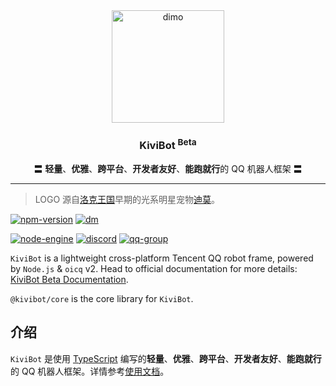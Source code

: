 <div align="center">
    <img src="https://beta.kivibot.com/dimo.png" width="180" alt="dimo" />
    <h3><b>KiviBot</b> <sup>Beta</sup></h3>
    <p>〓 <b>轻量</b>、<b>优雅</b>、<b>跨平台</b>、<b>开发者友好</b>、<b>能跑就行</b>的 QQ 机器人框架 〓</p>
</div>

---

> LOGO 源自[洛克王国](https://baike.baidu.com/item/%E6%B4%9B%E5%85%8B%E7%8E%8B%E5%9B%BD/67258)早期的光系明星宠物[迪莫](https://baike.baidu.com/item/%E8%BF%AA%E8%8E%AB/10570042)。

[![npm-version](https://img.shields.io/npm/v/@kivibot/core?color=527dec&label=%40kivibot%2Fcore&style=flat-square)](https://npm.im/package/@kivibot/core)
[![dm](https://shields.io/npm/dm/@kivibot/core?label=downloads&style=flat-square)](https://npm.im/package/@kivibot/core)

[![node-engine](https://img.shields.io/node/v/@kivibot/core?style=flat-square&logo=Node.js&logoColor=ffffff&color=527dec)](https://nodejs.org)
[![discord](https://img.shields.io/badge/chat-on%20discord-527dec?logo=discord&style=flat-square&logoColor=ffffff)](https://discord.gg/RegGQD3Fu6)
[![qq-group](https://img.shields.io/badge/QQ%20%E7%BE%A4-614617552-527dec?logo=TencentQQ&style=flat-square&logoColor=ffffff)](https://jq.qq.com/?_wv=1027&k=iK97X7NS)

`KiviBot` is a lightweight cross-platform Tencent QQ robot frame, powered by `Node.js` & `oicq` v2. Head to official documentation for more details: [KiviBot Beta Documentation](https://beta.kivibot.com/).

`@kivibot/core` is the core library for `KiviBot`.

## 介绍

`KiviBot` 是使用 [TypeScript](https://www.typescriptlang.org/) 编写的**轻量**、**优雅**、**跨平台**、**开发者友好**、**能跑就行**的 QQ 机器人框架。详情参考[使用文档](https://beta.kivibot.com/)。
